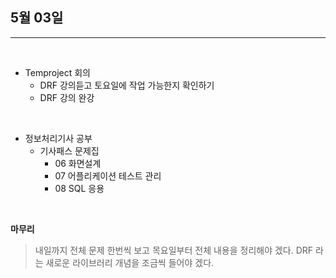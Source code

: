 ## 5월 03일

***

<br> 

* Temproject 회의 
  * DRF 강의듣고 토요일에 작업 가능한지 확인하기
  * DRF 강의 완강

<br>

* 정보처리기사 공부
  * 기사패스 문제집
    * 06 화면설계 
    * 07 어플리케이션 테스트 관리
    * 08 SQL 응용


<br>
    

__마무리__
> 내일까지 전체 문제 한번씩 보고 목요일부터 전체 내용을 정리해야 겠다. 
> DRF 라는 새로운 라이브러리 개념을 조금씩 들어야 겠다.